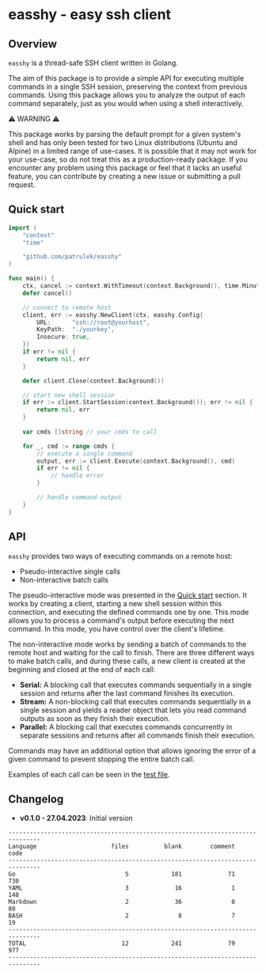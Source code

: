 # easshy - easy ssh client

## Overview

`easshy` is a thread-safe SSH client written in Golang.

The aim of this package is to provide a simple API for executing multiple commands in a single SSH session, preserving the context from previous commands. Using this package allows you to analyze the output of each command separately, just as you would when using a shell interactively.

:warning: WARNING :warning:

This package works by parsing the default prompt for a given system's shell and has only been tested for two Linux distributions (Ubuntu and Alpine) in a limited range of use-cases. It is possible that it may not work for your use-case, so do not treat this as a production-ready package. If you encounter any problem using this package or feel that it lacks an useful feature, you can contribute by creating a new issue or submitting a pull request.

## Quick start

```go
import (
    "context"
    "time"

    "github.com/patrulek/easshy"
)

func main() {
    ctx, cancel := context.WithTimeout(context.Background(), time.Minute)
    defer cancel()

    // connect to remote host
    client, err := easshy.NewClient(ctx, easshy.Config{
        URL:      "ssh://root@yourhost",
        KeyPath:  "./yourkey",
        Insecure: true,
    })
    if err != nil {
        return nil, err
    }

    defer client.Close(context.Background())

    // start new shell session
    if err := client.StartSession(context.Background()); err != nil {
        return nil, err
    }
 
    var cmds []string // your cmds to call

    for _, cmd := range cmds {
        // execute a single command
        output, err := client.Execute(context.Background(), cmd)
        if err != nil {
            // handle error
        }

        // handle command output
    }
}
```

## API

`easshy` provides two ways of executing commands on a remote host:

- Pseudo-interactive single calls
- Non-interactive batch calls

The pseudo-interactive mode was presented in the [Quick start](#quick-start) section. It works by creating a client, starting a new shell session within this connection, and executing the defined commands one by one. This mode allows you to process a command's output before executing the next command. In this mode, you have control over the client's lifetime.

The non-interactive mode works by sending a batch of commands to the remote host and waiting for the call to finish. There are three different ways to make batch calls, and during these calls, a new client is created at the beginning and closed at the end of each call:

- **Serial:** A blocking call that executes commands sequentially in a single session and returns after the last command finishes its execution.
- **Stream:** A non-blocking call that executes commands sequentially in a single session and yields a reader object that lets you read command outputs as soon as they finish their execution.
- **Parallel:** A blocking call that executes commands concurrently in separate sessions and returns after all commands finish their execution.

Commands may have an additional option that allows ignoring the error of a given command to prevent stopping the entire batch call.

Examples of each call can be seen in the [test file](testing/integration_test.go).

## Changelog

- **v0.1.0 - 27.04.2023**: Initial version

```console
-------------------------------------------------------------------------------
Language                     files          blank        comment           code
-------------------------------------------------------------------------------
Go                               5            181             71            730
YAML                             3             16              1            148
Markdown                         2             36              0             80
BASH                             2              8              7             19
-------------------------------------------------------------------------------
TOTAL                           12            241             79            977
-------------------------------------------------------------------------------
```
